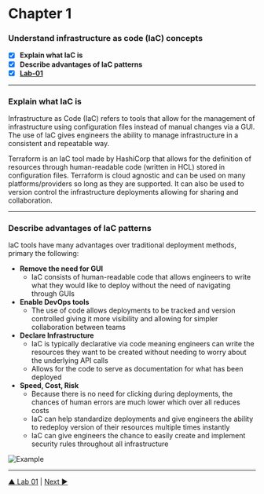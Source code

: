 # Chapter 1
### Understand infrastructure as code (IaC) concepts
- [X] **Explain what IaC is**  
- [X] **Describe advantages of IaC patterns**  
- [X] **[Lab-01](/Chapter%201/Lab-01/)**

---

### **Explain what IaC is**
Infrastructure as Code (IaC) refers to tools that allow for the management of infrastructure using configuration files instead of manual changes via a GUI. The use of IaC gives engineers the ability to manage infrastructure in a consistent and repeatable way. 

Terraform is an IaC tool made by HashiCorp that allows for the definition of resources through human-readable code (written in HCL) stored in configuration files. Terraform is cloud agnostic and can be used on many platforms/providers so long as they are supported. It can also be used to version control the infrastructure deployments allowing for sharing and collaboration.

---

### **Describe advantages of IaC patterns**
IaC tools have many advantages over traditional deployment methods, primary the following:
  - **Remove the need for GUI**
    - IaC consists of human-readable code that allows engineers to write what they would like to deploy without the need of navigating through GUIs
  - **Enable DevOps tools**
    - The use of code allows deployments to be tracked and version controlled giving it more visibility and allowing for simpler collaboration between teams
  - **Declare Infrastructure**
    - IaC is typically declarative via code meaning engineers can write the resources they want to be created without needing to worry about the underlying API calls
    - Allows for the code to serve as documentation for what has been deployed
  - **Speed, Cost, Risk**
    - Because there is no need for clicking during deployments, the chances of human errors are much lower which over all reduces costs
    - IaC can help standardize deployments and give engineers the ability to redeploy version of their resources multiple times instantly
    - IaC can give engineers the chance to easily create and implement security rules throughout all infrastructure 

![Example](https://mktg-content-api-hashicorp.vercel.app/api/assets?product=tutorials&version=main&asset=public%2Fimg%2Fterraform%2Fterraform-iac.png)

---
[ ▲ Lab 01](./Lab-01/main.tf) | [Next ▶︎ ](/Chapter%202/)
